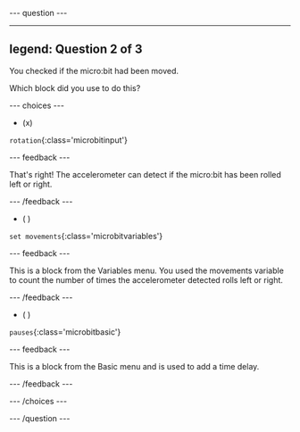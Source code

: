 
--- question ---

---
legend: Question 2 of 3
---

You checked if the micro:bit had been moved.

Which block did you use to do this?

--- choices ---

- (x)

`rotation`{:class='microbitinput'}

  --- feedback ---

  That's right! The accelerometer can detect if the micro:bit has been rolled left or right.

  --- /feedback ---

- ( )

`set movements`{:class='microbitvariables'}

  --- feedback ---

  This is a block from the Variables menu. You used the movements variable to count the number of times the accelerometer detected rolls left or right.

  --- /feedback ---

- ( )

`pauses`{:class='microbitbasic'}

  --- feedback ---

  This is a block from the Basic menu and is used to add a time delay.

  --- /feedback ---

--- /choices ---

--- /question ---
